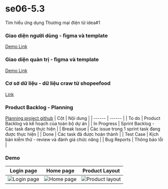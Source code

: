 # se06-5.3
Tìm hiểu ứng dụng Thương mại điện tử idea#1
### Giao diện người dùng - figma và template
[Demo Link](SD)
### Giao diện quản trị - figma và template
[Demo Link](SD)
### Cơ sở dữ liệu - dữ liệu craw từ shopeefood 
[Link](https://github.com/software-engineer-hus/se06-5.3/blob/main/document/database.md)
### Product Backlog - Planning
[Planning project github](https://github.com/software-engineer-hus/se06-5.3/projects/1)
| Cột | Nội dung |
| ------ | ------ |
| To do | Product Backlog và kế hoạch của toàn bộ dự án |
| In Progress | Sprint Backlog - Các task đang thực hiện |
| Break Issue | Các issue trong 1 sprint task đang được thực hiện |
| Done | Các task đã được hoàn thành |
| Test Case | Kịch bản kiểm thử - review và đánh giá chức năng  |
| Bug Reports | Thông báo lỗi |

### Demo
| Login page    | Home page    | Product Layout |
|------------|-------------|-------------|
| ![Login page](https://bukethuy.s3.ap-southeast-1.amazonaws.com/se06-1.jpg "Login page") | ![Home page](https://bukethuy.s3.ap-southeast-1.amazonaws.com/se06-2.jpg "Home page")|![Product layout](https://bukethuy.s3.ap-southeast-1.amazonaws.com/se06-3.jpg "Product layout") |
